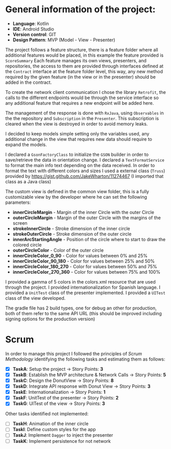 # General information of the project:

- **Language**: Kotlin
- **IDE**: Android Studio 
- **Version control**: GIT
- **Design Pattern**: MVP (Model - View - Presenter)

The project follows a feature structure, there is a feature folder where all additional features would be placed, in this example the feature provided is `ScoreSummary`
Each feature manages its own views, presenters, and repositories, the access to them are provided through interfaces defined at the `Contract` interface at the feature folder level, 
this way, any new method required by the given feature (in the view or in the presenter) should be added in the contract.

To create the network client communication I chose the library `Retrofit`, the calls to the different endpoints would be through the service interface so any additional feature
that requires a new endpoint will be added here.

The management of the response is done with `RxJava`, using `Observables` in the the repository and `Subscription` in the `Presenter`.
This subscription is cleared when the view is destroyed in order to avoid memory leaks.

I decided to keep models simple setting only the variables used, any additional change in the view that requires new data should require to expand the models.

I declared a `GsonFactoryClass` to initialize the `GSON` builder in order to save/retrieve the data in orientation change.
I declared a `TextFormatService` to format the main info text depending on the data received.
In order to format the text with different colors and sizes I used a external class (`Truss`) provided by https://gist.github.com/JakeWharton/11274467 (I imported that class as a Java class)

The custom view is defined in the common view folder, this is a fully customizable view by the developer where he can set the following parameters:

- **innerCircleMargin** - Margin of the inner Circle with the outer Circle
- **outerCircleMargin** - Margin of the outer Circle with the margins of the screen
- **strokeInnerCircle** - Stroke dimension of the inner circle
- **strokeOuterCircle** - Stroke dimension of the outer circle
- **innerArcStartingAngle** - Position of the circle where to start to draw the colored circle
- **outerCircleColor** - Color of the outer circle
- **innerCircleColor_0_90** - Color for values between 0% and 25%
- **innerCircleColor_90_180** - Color for values between 25% and 50%
- **innerCircleColor_180_270** - Color for values between 50% and 75%
- **innerCircleColor_270_360** - Color for values between 75% and 100%

I provided a gamma of 5 colors in the colors.xml resource that are used through the project.
I provided internationalization for Spanish language.
I provided a `UnitTest` class of the presenter implemented.
I provided a `UITest` class of the view developed.

The gradle file has 2 build types, one for debug an other for production, both of them refer to the same API URL (this should be improved including signing options
for the production version)

# Scrum 
In order to manage this project I followed the principles of _Scrum Methodology_ identifying the following tasks and estimating them as follows:

-[x] **TaskA**: Setup the project -> Story Points: **3**
-[x] **TaskB**: Establish the MVP architecture & Network Calls -> Story Points: **5**
-[x] **TaskC**: Design the DonutView -> Story Points: **8**
-[x] **TaskD**: Integrate API response with Donut View -> Story Points: **3**
-[x] **TaskE**: Internationalization -> Story Points: **1**
-[x] **TaskF**: UnitTest of the presenter -> Story Points: **2**
-[x] **TaskG**: UITest of the view -> Story Points: **3**

Other tasks identified not implemented:

-[ ] **TaskH**: Animation of the inner circle
-[ ] **TaskI**: Define custom styles for the app
-[ ] **TaskJ**: Implement `Dagger` to inject the presenter
-[ ] **TaskK**: Implement persistence for not network